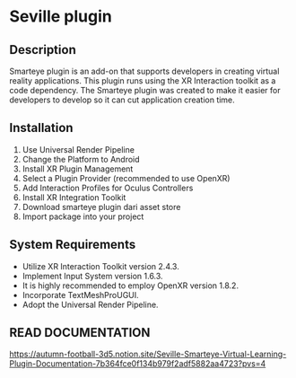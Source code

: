 # Seville plugin

## Description
Smarteye plugin is an add-on that supports developers in creating virtual reality applications. This plugin runs using the XR Interaction toolkit as a code dependency. The Smarteye plugin was created to make it easier for developers to develop so it can cut application creation time.

## Installation
1. Use Universal Render Pipeline
2. Change the Platform to Android
3. Install XR Plugin Management
4. Select a Plugin Provider (recommended to use OpenXR)
5. Add Interaction Profiles for Oculus Controllers
6. Install XR Integration Toolkit
7. Download smarteye plugin dari asset store
8. Import package into your project

## System Requirements
- Utilize XR Interaction Toolkit version 2.4.3.
- Implement Input System version 1.6.3.
- It is highly recommended to employ OpenXR version 1.8.2.
- Incorporate TextMeshProUGUI.
- Adopt the Universal Render Pipeline.

## READ DOCUMENTATION
https://autumn-football-3d5.notion.site/Seville-Smarteye-Virtual-Learning-Plugin-Documentation-7b364fce0f134b979f2adf5882aa4723?pvs=4





